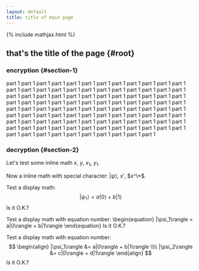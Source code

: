 ```yaml
---
layout: default
title: title of main page
---
```

{% include mathjax.html %}
## that's the title of the page {#root}

### encryption {#section-1}
part 1 part 1 part 1 part 1 part 1 part 1 part 1 part 1 part 1 part 1 part 1 part 1 part 1 part 1 part 1 part 1 part 1 part 1 part 1
part 1
part 1
part 1 part 1 part 1 part 1 part 1 part 1 part 1 part 1 part 1 part 1 part 1 part 1 part 1 part 1 part 1 part 1 part 1 part 1 part 1
part 1
part 1
part 1 part 1 part 1 part 1 part 1 part 1 part 1 part 1 part 1 part 1 part 1 part 1 part 1 part 1 part 1 part 1 part 1 part 1 part 1
part 1
part 1
part 1 part 1 part 1 part 1 part 1 part 1 part 1 part 1 part 1 part 1 part 1 part 1 part 1 part 1 part 1 part 1 part 1 part 1 part 1
part 1
part 1
part 1 part 1 part 1 part 1 part 1 part 1 part 1 part 1 part 1 part 1 part 1 part 1 part 1 part 1 part 1 part 1 part 1 part 1 part 1
part 1
part 1
part 1
### decryption {#section-2}

Let's test some inline math $x$, $y$, $x_1$, $y_1$.

Now a inline math with special character: $|\psi\rangle$, $x'$, $x^\*$.

Test a display math:
$$
   |\psi_1\rangle = a|0\rangle + b|1\rangle
$$
Is it O.K.?

Test a display math with equation number:
\begin{equation}
   |\psi_1\rangle = a|0\rangle + b|1\rangle
\end{equation}
Is it O.K.?

Test a display math with equation number:
$$
  \begin{align}
    |\psi_1\rangle &= a|0\rangle + b|1\rangle \\\\
    |\psi_2\rangle &= c|0\rangle + d|1\rangle
  \end{align}
$$
Is it O.K.?
